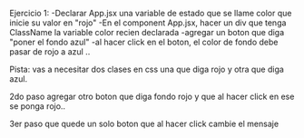 Ejercicio 1:
-Declarar App.jsx una variable de estado que se llame color que inicie su valor en "rojo" 
-En el component App.jsx, hacer un div que tenga ClassName la variable color recien declarada
-agregar un boton que diga "poner el fondo azul"
-al hacer click en el boton, el color de fondo debe pasar de rojo a azul ..

Pista: vas a necesitar dos clases en css una que diga rojo y otra que diga azul.


2do paso
agregar otro boton que diga fondo rojo y que al hacer click en ese se ponga rojo..

3er paso 
que quede un solo boton que al hacer click cambie el mensaje


